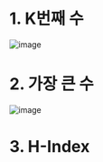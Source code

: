 # 1. K번째 수
![image](https://user-images.githubusercontent.com/102525066/194738906-aa265e3d-ba5a-48cb-ab52-897d02e51181.png)

# 2. 가장 큰 수
![image](https://user-images.githubusercontent.com/102525066/209616240-b282a12c-a489-446f-8ae2-8ccee1c5dd15.png)

# 3. H-Index
